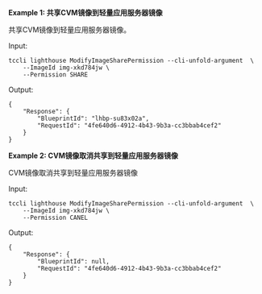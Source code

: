 **Example 1: 共享CVM镜像到轻量应用服务器镜像**

共享CVM镜像到轻量应用服务器镜像。

Input: 

```
tccli lighthouse ModifyImageSharePermission --cli-unfold-argument  \
    --ImageId img-xkd784jw \
    --Permission SHARE
```

Output: 
```
{
    "Response": {
        "BlueprintId": "lhbp-su83x02a",
        "RequestId": "4fe640d6-4912-4b43-9b3a-cc3bbab4cef2"
    }
}
```

**Example 2: CVM镜像取消共享到轻量应用服务器镜像**

CVM镜像取消共享到轻量应用服务器镜像

Input: 

```
tccli lighthouse ModifyImageSharePermission --cli-unfold-argument  \
    --ImageId img-xkd784jw \
    --Permission CANEL
```

Output: 
```
{
    "Response": {
        "BlueprintId": null,
        "RequestId": "4fe640d6-4912-4b43-9b3a-cc3bbab4cef2"
    }
}
```

